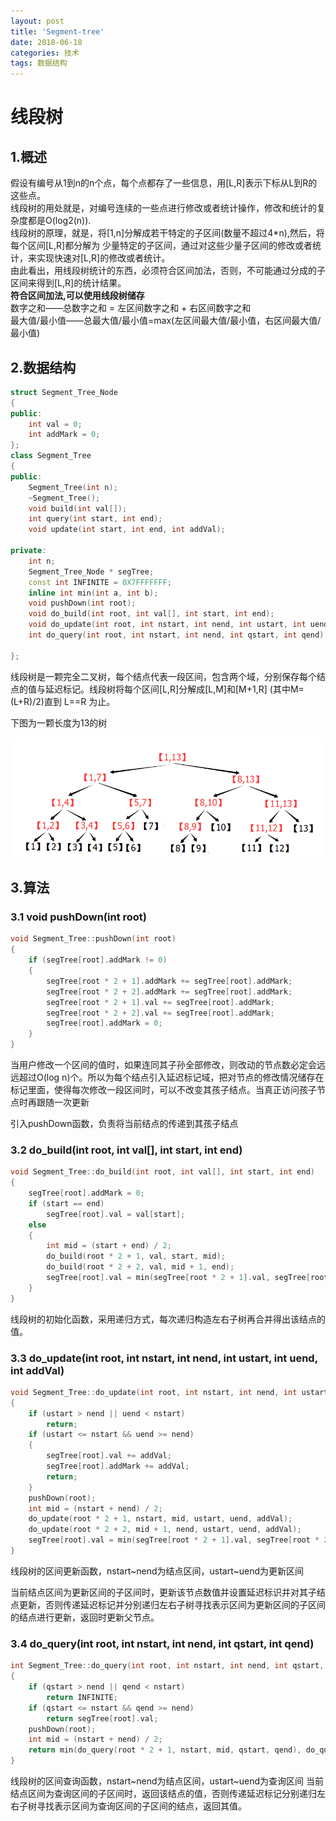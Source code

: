 ```yaml
---
layout: post
title: 'Segment-tree'
date: 2018-06-18
categories: 技术
tags: 数据结构 
---
```


# 线段树
## 1.概述
假设有编号从1到n的n个点，每个点都存了一些信息，用[L,R]表示下标从L到R的这些点。</br> 线段树的用处就是，对编号连续的一些点进行修改或者统计操作，修改和统计的复杂度都是O(log2(n)).</br>  线段树的原理，就是，将[1,n]分解成若干特定的子区间(数量不超过4*n),然后，将每个区间[L,R]都分解为 少量特定的子区间，通过对这些少量子区间的修改或者统计，来实现快速对[L,R]的修改或者统计。 </br> 由此看出，用线段树统计的东西，必须符合区间加法，否则，不可能通过分成的子区间来得到[L,R]的统计结果。 </br> 
**符合区间加法,可以使用线段树储存**</br> 
数字之和——总数字之和 = 左区间数字之和 + 右区间数字之和</br> 
最大值/最小值——总最大值/最小值=max(左区间最大值/最小值，右区间最大值/最小值)
## 2.数据结构
``` cpp
struct Segment_Tree_Node
{
public:
	int val = 0;
	int addMark = 0;
};
class Segment_Tree
{
public:
	Segment_Tree(int n);
	~Segment_Tree();
	void build(int val[]);
	int query(int start, int end);
	void update(int start, int end, int addVal);

private:
	int n;
	Segment_Tree_Node * segTree;
	const int INFINITE = 0X7FFFFFFF;
	inline int min(int a, int b);
	void pushDown(int root);
	void do_build(int root, int val[], int start, int end);
	void do_update(int root, int nstart, int nend, int ustart, int uend, int addVal);
	int do_query(int root, int nstart, int nend, int qstart, int qend);

};

```

线段树是一颗完全二叉树，每个结点代表一段区间，包含两个域，分别保存每个结点的值与延迟标记。线段树将每个区间[L,R]分解成[L,M]和[M+1,R] (其中M=(L+R)/2)直到 L==R 为止。

下图为一颗长度为13的树

![](/assets/img/2(a).png)
## 3.算法
### 3.1 void pushDown(int root)
``` cpp
void Segment_Tree::pushDown(int root)
{
	if (segTree[root].addMark != 0)
	{
		segTree[root * 2 + 1].addMark += segTree[root].addMark;
		segTree[root * 2 + 2].addMark += segTree[root].addMark;
		segTree[root * 2 + 1].val += segTree[root].addMark;
		segTree[root * 2 + 2].val += segTree[root].addMark;
		segTree[root].addMark = 0;
	}
}
```
当用户修改一个区间的值时，如果连同其子孙全部修改，则改动的节点数必定会远远超过O(log n)个。所以为每个结点引入延迟标记域，把对节点的修改情况储存在标记里面，使得每次修改一段区间时，可以不改变其孩子结点。当真正访问孩子节点时再跟随一次更新

引入pushDown函数，负责将当前结点的传递到其孩子结点
### 3.2 do_build(int root, int val[], int start, int end)
``` cpp
void Segment_Tree::do_build(int root, int val[], int start, int end)
{
	segTree[root].addMark = 0;
	if (start == end)
		segTree[root].val = val[start];
	else
	{
		int mid = (start + end) / 2;
		do_build(root * 2 + 1, val, start, mid);
		do_build(root * 2 + 2, val, mid + 1, end);
		segTree[root].val = min(segTree[root * 2 + 1].val, segTree[root * 2 + 2].val);
	}
}
```

线段树的初始化函数，采用递归方式，每次递归构造左右子树再合并得出该结点的值。
### 3.3 do_update(int root, int nstart, int nend, int ustart, int uend, int addVal)
``` cpp
void Segment_Tree::do_update(int root, int nstart, int nend, int ustart, int uend, int addVal)
{
	if (ustart > nend || uend < nstart)
		return;
	if (ustart <= nstart && uend >= nend)
	{
		segTree[root].val += addVal;
		segTree[root].addMark += addVal;
		return;
	}
	pushDown(root);
	int mid = (nstart + nend) / 2;
	do_update(root * 2 + 1, nstart, mid, ustart, uend, addVal);
	do_update(root * 2 + 2, mid + 1, nend, ustart, uend, addVal);
	segTree[root].val = min(segTree[root * 2 + 1].val, segTree[root * 2 + 2].val);
}
```
线段树的区间更新函数，nstart~nend为结点区间，ustart~uend为更新区间

当前结点区间为更新区间的子区间时，更新该节点数值并设置延迟标识并对其子结点更新，否则传递延迟标记并分别递归左右子树寻找表示区间为更新区间的子区间的结点进行更新，返回时更新父节点。
### 3.4 do_query(int root, int nstart, int nend, int qstart, int qend)
``` cpp
int Segment_Tree::do_query(int root, int nstart, int nend, int qstart, int qend)
{
	if (qstart > nend || qend < nstart)
		return INFINITE;
	if (qstart <= nstart && qend >= nend)
		return segTree[root].val;
	pushDown(root);
	int mid = (nstart + nend) / 2;
	return min(do_query(root * 2 + 1, nstart, mid, qstart, qend), do_query(root * 2 + 2, mid + 1, nend, qstart, qend));
}
```

线段树的区间查询函数，nstart~nend为结点区间，ustart~uend为查询区间
当前结点区间为查询区间的子区间时，返回该结点的值，否则传递延迟标记分别递归左右子树寻找表示区间为查询区间的子区间的结点，返回其值。

